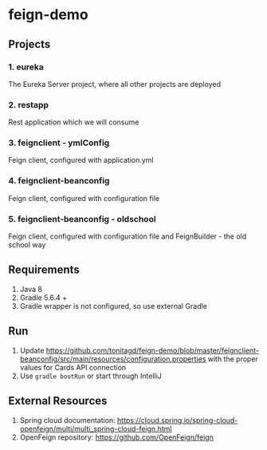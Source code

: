 # feign-demo

## Projects

### 1. eureka
The Eureka Server project, where all other projects are deployed

### 2. restapp
Rest application which we will consume

### 3. feignclient - ymlConfig
Feign client, configured with application.yml

### 4. feignclient-beanconfig
Feign client, configured with configuration file

### 5. feignclient-beanconfig - oldschool
Feign client, configured with configuration file and FeignBuilder - the old school way

## Requirements
1. Java 8
2. Gradle 5.6.4 +
3. Gradle wrapper is not configured, so use external Gradle

## Run
1. Update https://github.com/tonitagd/feign-demo/blob/master/feignclient-beanconfig/src/main/resources/configuration.properties with the proper values for Cards API connection
2. Use `gradle bootRun` or start through IntelliJ

## External Resources
1. Spring cloud documentation: https://cloud.spring.io/spring-cloud-openfeign/multi/multi_spring-cloud-feign.html
2. OpenFeign repository: https://github.com/OpenFeign/feign